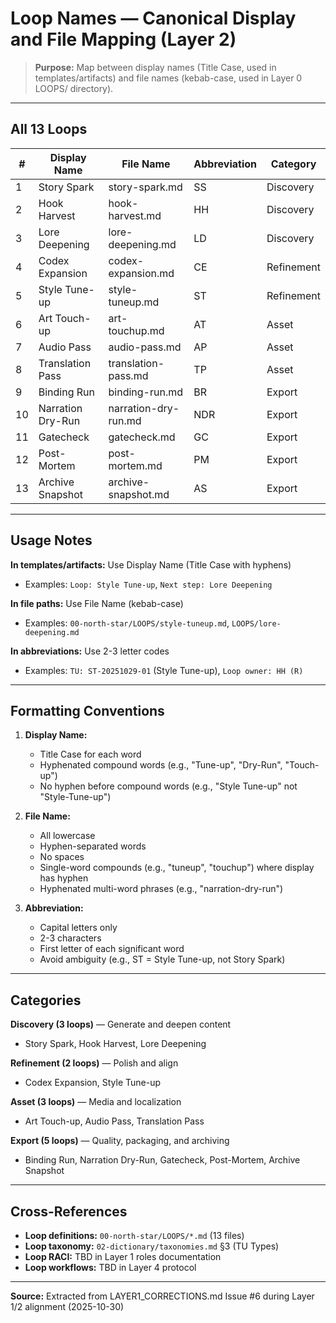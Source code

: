 # Loop Names — Canonical Display and File Mapping (Layer 2)

> **Purpose:** Map between display names (Title Case, used in templates/artifacts) and file names (kebab-case, used in Layer 0 LOOPS/ directory).

---

## All 13 Loops

| # | Display Name | File Name | Abbreviation | Category |
|---|--------------|-----------|--------------|----------|
| 1 | Story Spark | story-spark.md | SS | Discovery |
| 2 | Hook Harvest | hook-harvest.md | HH | Discovery |
| 3 | Lore Deepening | lore-deepening.md | LD | Discovery |
| 4 | Codex Expansion | codex-expansion.md | CE | Refinement |
| 5 | Style Tune-up | style-tuneup.md | ST | Refinement |
| 6 | Art Touch-up | art-touchup.md | AT | Asset |
| 7 | Audio Pass | audio-pass.md | AP | Asset |
| 8 | Translation Pass | translation-pass.md | TP | Asset |
| 9 | Binding Run | binding-run.md | BR | Export |
| 10 | Narration Dry-Run | narration-dry-run.md | NDR | Export |
| 11 | Gatecheck | gatecheck.md | GC | Export |
| 12 | Post-Mortem | post-mortem.md | PM | Export |
| 13 | Archive Snapshot | archive-snapshot.md | AS | Export |

---

## Usage Notes

**In templates/artifacts:** Use Display Name (Title Case with hyphens)
- Examples: `Loop: Style Tune-up`, `Next step: Lore Deepening`

**In file paths:** Use File Name (kebab-case)
- Examples: `00-north-star/LOOPS/style-tuneup.md`, `LOOPS/lore-deepening.md`

**In abbreviations:** Use 2-3 letter codes
- Examples: `TU: ST-20251029-01` (Style Tune-up), `Loop owner: HH (R)`

---

## Formatting Conventions

1. **Display Name:**
   - Title Case for each word
   - Hyphenated compound words (e.g., "Tune-up", "Dry-Run", "Touch-up")
   - No hyphen before compound words (e.g., "Style Tune-up" not "Style-Tune-up")

2. **File Name:**
   - All lowercase
   - Hyphen-separated words
   - No spaces
   - Single-word compounds (e.g., "tuneup", "touchup") where display has hyphen
   - Hyphenated multi-word phrases (e.g., "narration-dry-run")

3. **Abbreviation:**
   - Capital letters only
   - 2-3 characters
   - First letter of each significant word
   - Avoid ambiguity (e.g., ST = Style Tune-up, not Story Spark)

---

## Categories

**Discovery (3 loops)** — Generate and deepen content
- Story Spark, Hook Harvest, Lore Deepening

**Refinement (2 loops)** — Polish and align
- Codex Expansion, Style Tune-up

**Asset (3 loops)** — Media and localization
- Art Touch-up, Audio Pass, Translation Pass

**Export (5 loops)** — Quality, packaging, and archiving
- Binding Run, Narration Dry-Run, Gatecheck, Post-Mortem, Archive Snapshot

---

## Cross-References

- **Loop definitions:** `00-north-star/LOOPS/*.md` (13 files)
- **Loop taxonomy:** `02-dictionary/taxonomies.md` §3 (TU Types)
- **Loop RACI:** TBD in Layer 1 roles documentation
- **Loop workflows:** TBD in Layer 4 protocol

---

**Source:** Extracted from LAYER1_CORRECTIONS.md Issue #6 during Layer 1/2 alignment (2025-10-30)
